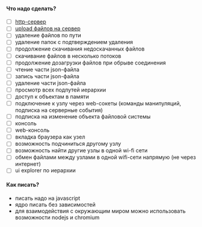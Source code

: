 #### Что надо сделать?
- [ ] [http-сервер](docs/http-server.md)
- [ ] [upload файлов на сервер](docs/upload.md)  
- [ ] удаление файлов по пути  
- [ ] удаление папок с подтверждением удаления  
- [ ] продолжение скачивания недоскачанных файлов  
- [ ] скачивание файлов в несколько потоков  
- [ ] продолжение дозагрузки файлов при обрыве соединения  
- [ ] чтение части json-файла  
- [ ] запись части json-файла  
- [ ] удаление части json-файла  
- [ ] просмотр всех подпутей иерархии  
- [ ] доступ к объектам в памяти
- [ ] подключение к узлу через web-сокеты (команды манипуляций, подписка на серверные события)  
- [ ] подписка на изменение объекта файловой системы  
- [ ] консоль  
- [ ] web-консоль  
- [ ] вкладка браузера как узел  
- [ ] возможность подчиниться другому узлу  
- [ ] возможность найти другие узлы в одной wi-fi сети  
- [ ] обмен файлами между узлами в одной wifi-сети напрямую (не через интернет)  
- [ ] ui explorer по иерархии  

#### Как писать?   
- писать надо на javascript  
- ядро писать без зависимостей
- для взаимодействия с окружающим миром можно использовать возможности nodejs и chromium  
